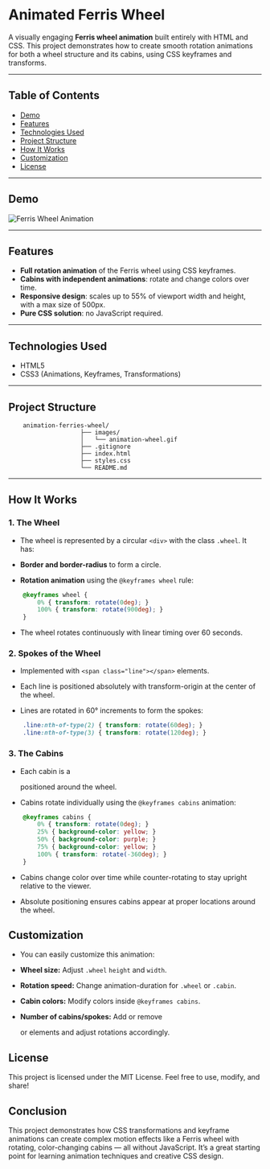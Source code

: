 # Animated Ferris Wheel

A visually engaging **Ferris wheel animation** built entirely with HTML and CSS. This project demonstrates how to create smooth rotation animations for both a wheel structure and its cabins, using CSS keyframes and transforms.

---

## Table of Contents

- [Demo](#demo)  
- [Features](#features)  
- [Technologies Used](#technologies-used)  
- [Project Structure](#project-structure)  
- [How It Works](#how-it-works)  
- [Customization](#customization)  
- [License](#license)  

---

## Demo

![Ferris Wheel Animation](images/animation-wheel.gif)  


---

## Features

- **Full rotation animation** of the Ferris wheel using CSS keyframes.  
- **Cabins with independent animations**: rotate and change colors over time.  
- **Responsive design**: scales up to 55% of viewport width and height, with a max size of 500px.  
- **Pure CSS solution**: no JavaScript required.  

---

## Technologies Used

- HTML5  
- CSS3 (Animations, Keyframes, Transformations)  

---

## Project Structure
```
    animation-ferries-wheel/
                    ├── images/
                    │   └── animation-wheel.gif
                    ├── .gitignore
                    ├── index.html
                    ├── styles.css
                    └── README.md
```

---

## How It Works

### 1. The Wheel

- The wheel is represented by a circular `<div>` with the class `.wheel`. It has:

- **Border and border-radius** to form a circle.
- **Rotation animation** using the `@keyframes wheel` rule:

```css
    @keyframes wheel {
        0% { transform: rotate(0deg); }
        100% { transform: rotate(900deg); }
    }
```
- The wheel rotates continuously with linear timing over 60 seconds.

### 2. Spokes of the Wheel
- Implemented with `<span class="line"></span>` elements.

- Each line is positioned absolutely with transform-origin at the center of the wheel.

- Lines are rotated in 60° increments to form the spokes:

```css
    .line:nth-of-type(2) { transform: rotate(60deg); }
    .line:nth-of-type(3) { transform: rotate(120deg); }
```


### 3. The Cabins
- Each cabin is a <div class="cabin"></div> positioned around the wheel.

- Cabins rotate individually using the `@keyframes cabins` animation:

```css
    @keyframes cabins {
        0% { transform: rotate(0deg); }
        25% { background-color: yellow; }
        50% { background-color: purple; }
        75% { background-color: yellow; }
        100% { transform: rotate(-360deg); }
    }
```

- Cabins change color over time while counter-rotating to stay upright relative to the viewer.

- Absolute positioning ensures cabins appear at proper locations around the wheel.

## Customization
- You can easily customize this animation:

- **Wheel size:** Adjust `.wheel` `height` and `width`.

- **Rotation speed:** Change animation-duration for `.wheel` or `.cabin`.

- **Cabin colors:** Modify colors inside `@keyframes cabins`.

- **Number of cabins/spokes:** Add or remove <div class="cabin"> or <span class="line"> elements and adjust rotations accordingly.

## License
This project is licensed under the MIT License. Feel free to use, modify, and share!

## Conclusion
This project demonstrates how CSS transformations and keyframe animations can create complex motion effects like a Ferris wheel with rotating, color-changing cabins — all without JavaScript. It’s a great starting point for learning animation techniques and creative CSS design.
